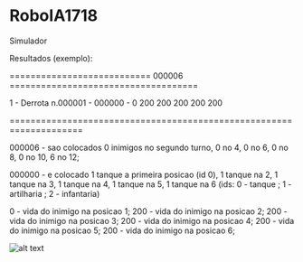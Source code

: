 # RoboIA1718

Simulador

Resultados (exemplo):

===========================		000006		====================================

1	-	Derrota	n.000001	-	000000	-		0	200	200	200	200	200

====================================================================

000006 - sao colocados 0 inimigos no segundo turno, 0 no 4, 0 no 6, 0 no 8, 0 no 10, 6 no 12;

000000 - e colocado 1 tanque a primeira posicao (id 0), 1 tanque na 2, 1 tanque na 3, 1 tanque na 4, 1 tanque na 5, 1 tanque na 6
(ids: 0 - tanque ; 1 - artilharia ; 2 - infantaria)

0 - vida do inimigo na posicao 1;
200 - vida do inimigo na posicao 2;
200 - vida do inimigo na posicao 3;
200 - vida do inimigo na posicao 4;
200 - vida do inimigo na posicao 5;
200 - vida do inimigo na posicao 6;

![alt text](https://scontent.ffnc1-1.fna.fbcdn.net/v/t1.0-9/22789138_1506901639385391_4758305993297961974_n.jpg?oh=4b7fc414a336bfca952debbe8be926d6&oe=5AA33299)
